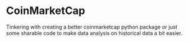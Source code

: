 # CoinMarketCap

Tinkering with creating a better coinmarketcap python package or just some sharable code to make data analysis on historical data a bit easier.  
